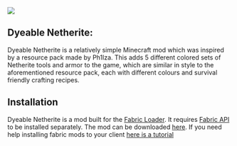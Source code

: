 <img src="https://img.shields.io/github/workflow/status/gralp-1/dyeable-netherite/build"></img> 


## Dyeable Netherite:

Dyeable Netherite is a relatively simple Minecraft mod which was inspired by a resource pack made by Ph1lza.
This adds 5 different colored sets of Netherite tools and armor to the game, which are similar in style to the aforementioned resource pack, each with different colours and survival friendly crafting recipes.


## Installation
Dyeable Netherite is a mod built for the [Fabric Loader](https://fabricmc.net/use/). It requires [Fabric API](https://www.curseforge.com/minecraft/mc-mods/fabric-api/files) to be installed separately. The mod can be downloaded [here](https://www.curseforge.com/minecraft/mc-mods/dyeable-netherite). If you need help installing fabric mods to your client [here is a tutorial](https://www.youtube.com/watch?v=kCin6udCqa8)
